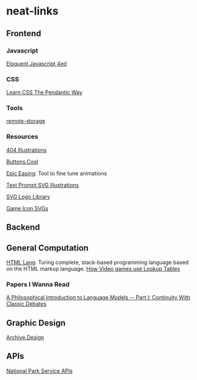 # neat-links

## Frontend

### Javascript
[Eloquent Javascript 4ed](https://eloquentjavascript.net/)

### CSS
[Learn CSS The Pendantic Way](https://github.com/mixu/cssbook)

### Tools
[remote-storage](https://github.com/FrigadeHQ/remote-storage)
### Resources
[404 Illustrations](https://www.kapwing.com/404-illustrations)

[Buttons.Cool](https://www.buttons.cool/)

[Epic Easing](https://epiceasing.com/?curve=0.470%2C0.000%2C0.745%2C0.715&language=css): Tool to fine tune animations

[Text Prompt SVG Illustrations](https://svg.io/)

[SVG Logo Library](https://svgl.vercel.app/)

[Game Icon SVGs](https://game-icons.net/)

## Backend

## General Computation
[HTML Lang](https://html-lang.org/): Turing complete, stack-based programming language based on the HTML markup language.
[How Video games use Lookup Tables](https://blog.frost.kiwi/WebGL-LUTS-made-simple/)

### Papers I Wanna Read
[A Philosophical Introduction to Language Models -- Part I: Continuity With Classic Debates](https://arxiv.org/abs/2401.03910)

[](https://arxiv.org/abs/2310.01425)

## Graphic Design
[Archive.Design](https://archives.design/)

## APIs

[National Park Service APIs](https://www.nps.gov/subjects/digital/nps-data-api.htm)